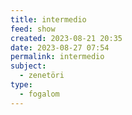 ```yaml
---
title: intermedio
feed: show
created: 2023-08-21 20:35
date: 2023-08-27 07:54
permalink: intermedio
subject:
  - zenetöri
type:
  - fogalom
---
```


